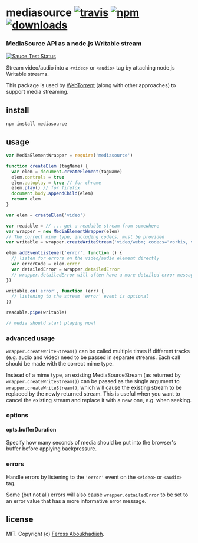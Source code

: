 # mediasource [![travis][travis-image]][travis-url] [![npm][npm-image]][npm-url] [![downloads][downloads-image]][downloads-url]

[travis-image]: https://img.shields.io/travis/feross/mediasource/master.svg
[travis-url]: https://travis-ci.org/feross/mediasource
[npm-image]: https://img.shields.io/npm/v/mediasource.svg
[npm-url]: https://npmjs.org/package/mediasource
[downloads-image]: https://img.shields.io/npm/dm/mediasource.svg
[downloads-url]: https://npmjs.org/package/mediasource

### MediaSource API as a node.js Writable stream

[![Sauce Test Status](https://saucelabs.com/browser-matrix/mediasource.svg)](https://saucelabs.com/u/mediasource)

Stream video/audio into a `<video>` or `<audio>` tag by attaching node.js Writable streams.

This package is used by [WebTorrent](http://webtorrent.io) (along with other approaches)
to support media streaming.

## install

```
npm install mediasource
```

## usage

```js
var MediaElementWrapper = require('mediasource')

function createElem (tagName) {
  var elem = document.createElement(tagName)
  elem.controls = true
  elem.autoplay = true // for chrome
  elem.play() // for firefox
  document.body.appendChild(elem)
  return elem
}

var elem = createElem('video')

var readable = // ... get a readable stream from somewhere
var wrapper = new MediaElementWrapper(elem)
// The correct mime type, including codecs, must be provided
var writable = wrapper.createWriteStream('video/webm; codecs="vorbis, vp8"')

elem.addEventListener('error', function () {
  // listen for errors on the video/audio element directly
  var errorCode = elem.error
  var detailedError = wrapper.detailedError
  // wrapper.detailedError will often have a more detailed error message
})

writable.on('error', function (err) {
  // listening to the stream 'error' event is optional
})

readable.pipe(writable)

// media should start playing now!
```

### advanced usage

`wrapper.createWriteStream()` can be called multiple times if different tracks (e.g. audio and video) need to
be passed in separate streams. Each call should be made with the correct mime type.

Instead of a mime type, an existing MediaSourceStream (as returned by `wrapper.createWriteStream()`) can be
passed as the single argument to `wrapper.createWriteStream()`, which will cause the existing stream to be
replaced by the newly returned stream. This is useful when you want to cancel the existing stream
and replace it with a new one, e.g. when seeking.

### options

#### opts.bufferDuration

Specify how many seconds of media should be put into the browser's buffer before applying backpressure.

### errors

Handle errors by listening to the `'error'` event on the `<video>` or `<audio>` tag.

Some (but not all) errors will also cause `wrapper.detailedError` to be set to an error value that has
a more informative error message.

## license

MIT. Copyright (c) [Feross Aboukhadijeh](http://feross.org).
